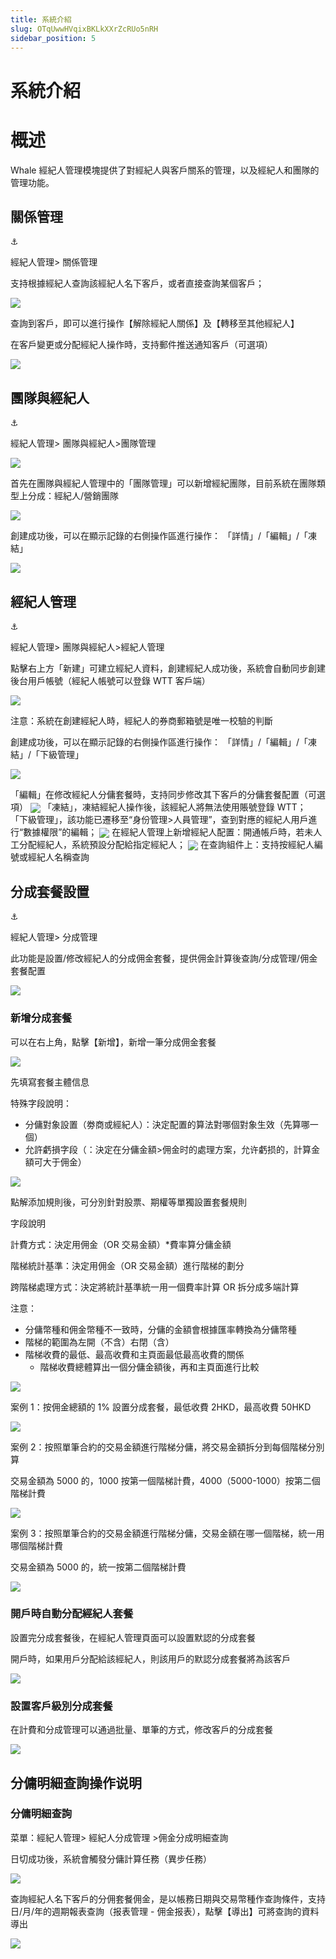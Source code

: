 ```yaml
---
title: 系統介紹
slug: OTqUwwHVqixBKLkXXrZcRUo5nRH
sidebar_position: 5
---
```



# 系統介紹

# 概述

Whale 經紀人管理模塊提供了對經紀人與客戶關系的管理，以及經紀人和團隊的管理功能。

## 關係管理

<div class="callout callout-bg-6 callout-border-6">
<div class='callout-emoji'>⚓</div>
<p> 經紀人管理&gt; 關係管理</p>
</div>

支持根據經紀人查詢該經紀人名下客戶，或者直接查詢某個客戶；

<img src="/assets/NkKebTkraoSYWTxiubacWtvZn6e.png" src-width="3346" src-height="1104" align="center"/>

查詢到客戶，即可以進行操作【解除經紀人關係】及【轉移至其他經紀人】

在客戶變更或分配經紀人操作時，支持郵件推送通知客戶（可選項）

<img src="/assets/AxUebWQ4AoKiTOxB6h6cWfvjn0y.png" src-width="3352" src-height="1362" align="center"/>

## 團隊與經紀人

<div class="callout callout-bg-6 callout-border-6">
<div class='callout-emoji'>⚓</div>
<p> 經紀人管理&gt; 團隊與經紀人&gt;團隊管理</p>
</div>

<img src="/assets/OiMKb7EeRoTPRjx6EpkcEfK1nfe.png" src-width="3348" src-height="1584" align="center"/>

首先在團隊與經紀人管理中的「團隊管理」可以新增經紀團隊，目前系統在團隊類型上分成：經紀人/營銷團隊

<img src="/assets/VkSzb2mjDoRirVxOSa7cpsgonff.png" src-width="3370" src-height="1442" align="center"/>

創建成功後，可以在顯示記錄的右側操作區進行操作： 「詳情」/「編輯」/「凍結」

<img src="/assets/P9GTbyTQ4ocO8MxCzDScxYVen5c.png" src-width="3366" src-height="1532" align="center"/>

## 經紀人管理

<div class="callout callout-bg-6 callout-border-6">
<div class='callout-emoji'>⚓</div>
<p>經紀人管理&gt; 團隊與經紀人&gt;經紀人管理</p>
</div>

點擊右上方「新建」可建立經紀人資料，創建經紀人成功後，系統會自動同步創建後台用戶帳號（經紀人帳號可以登錄 WTT 客戶端）

<img src="/assets/AqPbbgThuomRrax71ONcNfPnnWe.png" src-width="3350" src-height="1690" align="center"/>

注意：系統在創建經紀人時，經紀人的券商郵箱號是唯一校驗的判斷

創建成功後，可以在顯示記錄的右側操作區進行操作： 「詳情」/「編輯」/「凍結」/「下級管理」

<img src="/assets/YQ4KbFSSkocqX7xlV9hcQIQfnCg.png" src-width="3362" src-height="1562" align="center"/>

「編輯」在修改經紀人分傭套餐時，支持同步修改其下客戶的分傭套餐配置（可選項）
<img src="/assets/IWnCbSdmDo6GVoxiXNkcTYxmnWY.png" src-width="936" src-height="1662" align="center"/>
「凍結」，凍結經紀人操作後，該經紀人將無法使用賬號登錄 WTT；
「下級管理」，該功能已遷移至“身份管理&gt;人員管理”，查到對應的經紀人用戶進行“數據權限”的編輯；
<img src="/assets/WnQKb0PseoHfnKxkz3tciefGnxd.png" src-width="3422" src-height="1840" align="center"/>
在經紀人管理上新增經紀人配置：開通帳戶時，若未人工分配經紀人，系統預設分配給指定經紀人；
<img src="/assets/Y0Zob1080oc15sxQIv9cvxRznmd.png" src-width="3370" src-height="1226" align="center"/>
在查詢組件上：支持按經紀人編號或經紀人名稱查詢

## 分成套餐設置

<div class="callout callout-bg-6 callout-border-6">
<div class='callout-emoji'>⚓</div>
<p>經紀人管理&gt; 分成管理</p>
</div>

此功能是設置/修改經紀人的分成佣金套餐，提供佣金計算後查詢/分成管理/佣金套餐配置

<img src="/assets/HEHrb4HsDoUwbAxjTFhc9Th4nab.png" src-width="3584" src-height="1738" align="center"/>

### <b>新增分成套餐</b>

可以在右上角，點擊【新增】，新增一筆分成佣金套餐

<img src="/assets/RIbdbl6AlokKmcx8UCJcVwtCnPg.png" src-width="3584" src-height="1738" align="center"/>

先填寫套餐主體信息

特殊字段說明：
- 分傭對象設置（劵商或經紀人）：決定配置的算法對哪個對象生效（先算哪一個）
- 允許虧損字段（：決定在分傭金額&gt;佣金时的處理方案，允许虧损的，計算金額可大于佣金）

<img src="/assets/YkLXbqGltoZtUixQAY3cyZYvnCh.png" src-width="3584" src-height="1738" align="center"/>

點解添加規則後，可分別針對股票、期權等單獨設置套餐規則

字段說明

計費方式：決定用佣金（OR 交易金額）*費率算分傭金額

階梯統計基準：決定用佣金（OR 交易金額）進行階梯的劃分

跨階梯處理方式：決定將統計基準統一用一個費率計算 OR 拆分成多端計算

注意：
- 分傭幣種和佣金幣種不一致時，分傭的金額會根據匯率轉換為分傭幣種
- 階梯的範圍為左開（不含）右閉（含）
- 階梯收費的最低、最高收費和主頁面最低最高收費的關係
    - 階梯收費總體算出一個分傭金額後，再和主頁面進行比較

<img src="/assets/NC1KbKN7wompmpx0MJacwpjHnDh.png" src-width="3584" src-height="1738" align="center"/>

案例 1：按佣金總額的 1% 設置分成套餐，最低收費 2HKD，最高收費 50HKD

<img src="/assets/P6iHbN2LuogKrWxZwv1ckuFInsh.png" src-width="3584" src-height="1738" align="center"/>

案例 2：按照單筆合約的交易金額進行階梯分傭，將交易金額拆分到每個階梯分別算

交易金額為 5000 的，1000 按第一個階梯計費，4000（5000-1000）按第二個階梯計費

<img src="/assets/KTzkbHatQo5XTxxES9hcd75RnCd.png" src-width="3584" src-height="1738" align="center"/>

案例 3：按照單筆合約的交易金額進行階梯分傭，交易金額在哪一個階梯，統一用哪個階梯計費

交易金額為 5000 的，統一按第二個階梯計費

<img src="/assets/CMjNbtofEomJOmxZJYickdQmnZg.png" src-width="3584" src-height="1738" align="center"/>

### 開戶時自動分配經紀人套餐

設置完分成套餐後，在經紀人管理頁面可以設置默認的分成套餐

開戶時，如果用戶分配給該經紀人，則該用戶的默認分成套餐將為該客戶

<img src="/assets/Lje7bQHVzoJ7JvxlLOOcbcXln0b.png" src-width="3584" src-height="1738" align="center"/>

### 設置客戶級別分成套餐

在計費和分成管理可以通過批量、單筆的方式，修改客戶的分成套餐

<img src="/assets/XIO1bmTrgo169BxBBhecHDTynjh.png" src-width="3584" src-height="1738" align="center"/>

## 分傭明細查詢操作说明

### 分傭明細查詢

菜單：經紀人管理&gt; 經紀人分成管理 &gt;佣金分成明細查詢

日切成功後，系統會觸發分傭計算任務（異步任務）

<img src="/assets/I5lab7D3WoObS0xZWZzcQxTjn5f.png" src-width="3584" src-height="1738" align="center"/>

查詢經紀人名下客戶的分佣套餐佣金，是以帳務日期與交易幣種作查詢條件，支持日/月/年的週期報表查詢（报表管理 - 佣金报表），點擊【導出】可將查詢的資料導出

<img src="/assets/Qa4CbIPBboPV3RxSKDtcbICKnMf.png" src-width="3584" src-height="1738" align="center"/>

